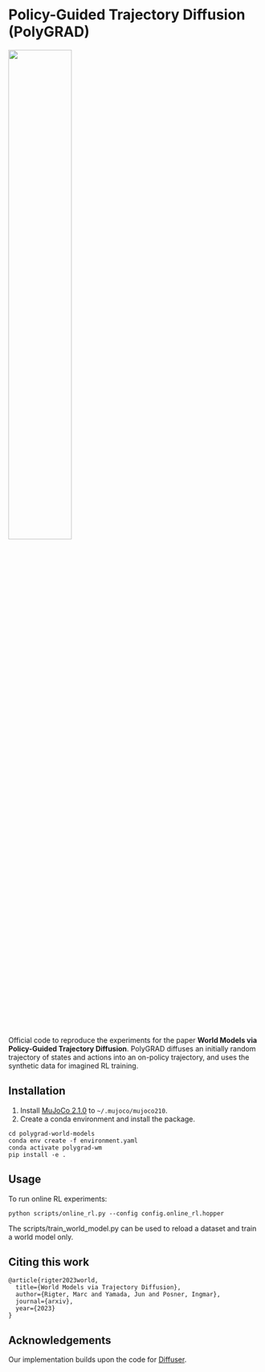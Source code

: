 # Policy-Guided Trajectory Diffusion (PolyGRAD)

<img src="https://github.com/marc-rigter/polygrad-world-models/blob/main/polygrad-world-models.gif" width="50%" height="50%"/>

Official code to reproduce the experiments for the paper **World Models via Policy-Guided Trajectory Diffusion**.  PolyGRAD diffuses an initially random trajectory of states and actions into an on-policy trajectory, and uses the synthetic data for imagined RL training.

## Installation
1. Install [MuJoCo 2.1.0](https://github.com/deepmind/mujoco/releases) to `~/.mujoco/mujoco210`.
2. Create a conda environment and install the package.
```
cd polygrad-world-models
conda env create -f environment.yaml
conda activate polygrad-wm
pip install -e .
```

## Usage
To run online RL experiments:

```
python scripts/online_rl.py --config config.online_rl.hopper
```

The scripts/train_world_model.py can be used to reload a dataset and train a world model only.

## Citing this work

```
@article{rigter2023world,
  title={World Models via Trajectory Diffusion},
  author={Rigter, Marc and Yamada, Jun and Posner, Ingmar},
  journal={arxiv},
  year={2023}
}
```

## Acknowledgements
Our implementation builds upon the code for [Diffuser](https://github.com/jannerm/diffuser).